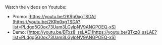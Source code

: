 Watch the videos on Youtube: 
- Promo: [https://youtu.be/2KRp0xgTSDA](https://youtu.be/2KRp0xgTSDA?list=PLdgq5G0ox73Uam3LGylpNV9ANGPOEQ-xS)
- Demo: [https://youtu.be/BTxz8_ssLAE](https://youtu.be/BTxz8_ssLAE?list=PLdgq5G0ox73Uam3LGylpNV9ANGPOEQ-xS)
